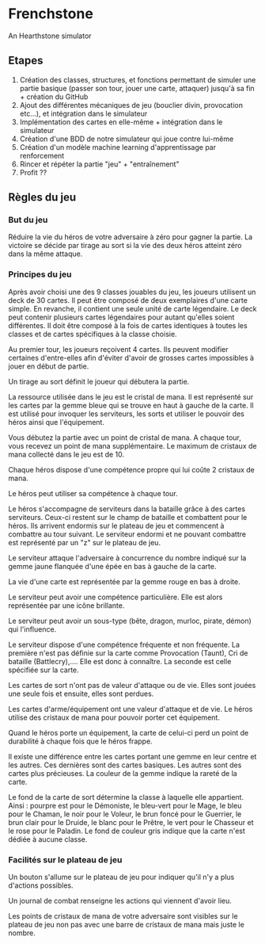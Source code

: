 # Frenchstone
An Hearthstone simulator

<h2>Etapes</h2>

1. Création des classes, structures, et fonctions permettant de simuler une partie basique (passer son tour, jouer une carte, attaquer) jusqu'à sa fin + création du GitHub
2. Ajout des différentes mécaniques de jeu (bouclier divin, provocation etc...), et intégration dans le simulateur
3. Implémentation des cartes en elle-même + intégration dans le simulateur
4. Création d'une BDD de notre simulateur qui joue contre lui-même
5. Création d'un modèle machine learning d'apprentissage par renforcement 
6. Rincer et répéter la partie "jeu"  + "entraînement"
7. Profit ??

<h2>Règles du jeu</h2>
<h3>But du jeu</h3>
<p>Réduire la vie du héros de votre adversaire à zéro pour gagner la partie. La victoire se décide par tirage au sort si la vie des deux héros atteint zéro dans la même attaque.</p>

<h3>Principes du jeu</h3>
<p>Après avoir choisi une des 9 classes jouables du jeu, les joueurs utilisent un deck de 30 cartes. Il peut être composé de deux exemplaires d'une carte simple. En revanche, il contient une seule unité de carte légendaire. Le deck peut contenir plusieurs cartes légendaires pour autant qu'elles soient différentes. Il doit être composé à la fois de cartes identiques à toutes les classes et de cartes spécifiques à la classe choisie.</p>
<p>Au premier tour, les joueurs reçoivent 4 cartes. Ils peuvent modifier certaines d'entre-elles afin d'éviter d'avoir de grosses cartes impossibles à jouer en début de partie.</p>
<p>Un tirage au sort définit le joueur qui débutera la partie.</p>
<p>La ressource utilisée dans le jeu est le cristal de mana. Il est représenté sur les cartes par la gemme bleue qui se trouve en haut à gauche de la carte. Il est utilisé pour invoquer les serviteurs, les sorts et utiliser le pouvoir des héros ainsi que l'équipement.</p>
<p>Vous débutez la partie avec un point de cristal de mana. A chaque tour, vous recevez un point de mana supplémentaire. Le maximum de cristaux de mana collecté dans le jeu est de 10.</p>
<p>Chaque héros dispose d'une compétence propre qui lui coûte 2 cristaux de mana.</p>
<p>Le héros peut utiliser sa compétence à chaque tour.</p>
<p>Le héros s'accompagne de serviteurs dans la bataille grâce à des cartes serviteurs. Ceux-ci restent sur le champ de bataille et combattent pour le héros. Ils arrivent endormis sur le plateau de jeu et commencent à combattre au tour suivant. Le serviteur endormi et ne pouvant combattre est représenté par un "z" sur le plateau de jeu.</p>
<p>Le serviteur attaque l'adversaire à concurrence du nombre indiqué sur la gemme jaune flanquée d'une épée en bas à gauche de la carte.</p>
<p>La vie d'une carte est représentée par la gemme rouge en bas à droite.</p>
<p>Le serviteur peut avoir une compétence particulière. Elle est alors représentée par une icône brillante.</p>
<p> Le serviteur peut avoir un sous-type (bête, dragon, murloc, pirate, démon) qui l'influence.</p>
<p>Le serviteur dispose d'une compétence fréquente et non fréquente. La première n'est pas définie sur la carte comme Provocation (Taunt), Cri de bataille (Battlecry),.... Elle est donc à connaître. La seconde est celle spécifiée sur la carte.</p>
<p>Les cartes de sort n'ont pas de valeur d'attaque ou de vie. Elles sont jouées une seule fois et ensuite, elles sont perdues.</p>
<p>Les cartes d'arme/équipement ont une valeur d'attaque et de vie. Le héros utilise des cristaux de mana pour pouvoir porter cet équipement.</p>
<p>Quand le héros porte un équipement, la carte de celui-ci perd un point de durabilité à chaque fois que le héros frappe.</p>
<p>Il existe une différence entre les cartes portant une gemme en leur centre et les autres. Ces dernières sont des cartes basiques. Les autres sont des cartes plus précieuses. La couleur de la gemme indique la rareté de la carte.</p>
<p>Le fond de la carte de sort détermine la classe à laquelle elle appartient. Ainsi : pourpre est pour le Démoniste, le bleu-vert pour le Mage, le bleu pour le Chaman, le noir pour le Voleur, le brun foncé pour le Guerrier, le brun clair pour le Druide, le blanc pour le Prêtre, le vert pour le Chasseur et le rose pour le Paladin. Le fond de couleur gris indique que la carte n'est dédiée à aucune classe.</p>

<h3>Facilités sur le plateau de jeu</h3>
<p>Un bouton s'allume sur le plateau de jeu pour indiquer qu'il n'y a plus d'actions possibles.</p>
<p>Un journal de combat renseigne les actions qui viennent d'avoir lieu.</p>
<p>Les points de cristaux de mana de votre adversaire sont visibles sur le plateau de jeu non pas avec une barre de cristaux de mana mais juste le nombre.</p>